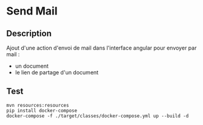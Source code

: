 # Send Mail

## Description

Ajout d'une action d'envoi de mail dans l'interface angular pour envoyer par mail :
*  un document
* le lien de partage d'un document

## Test

```
mvn resources:resources
pip install docker-compose
docker-compose -f ./target/classes/docker-compose.yml up --build -d
```
